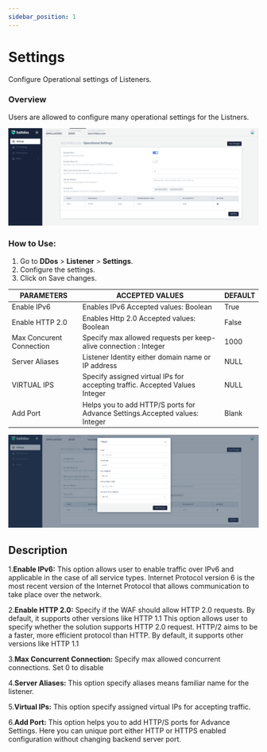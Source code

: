 ```yaml
---
sidebar_position: 1
---
```


# Settings
Configure Operational settings of Listeners.

### Overview

Users are allowed to configure many operational settings for the Listners.
  
![listner-setting](/img/ddos/v2/listner_setting.png)
  
### How to Use:
1. Go to **DDos** > **Listener** > **Settings**.  
2. Configure the settings.
3. Click on Save changes.  


| PARAMETERS                  | ACCEPTED VALUES | DEFAULT       |
|-----------------------------|-----------------|---------------|
| Enable IPv6|Enables IPv6 Accepted values: Boolean|True
| Enable HTTP 2.0 |Enables Http 2.0 Accepted values: Boolean|False
| Max Concurent Connection | Specify max allowed requests per keep-alive connection : Integer |1000
| Server Aliases| Listener Identity either domain name or IP address | NULL 
| VIRTUAL IPS|Specify assigned virtual IPs for accepting traffic. Accepted Values Integer|NULL
| Add Port|Helps you to add HTTP/S ports for Advance Settings.Accepted values: Integer|Blank

![port](/img/ddos/v2/port.png)

## Description

1.**Enable IPv6:**
This option allows user to enable traffic over IPv6 and applicable in the case of all service types. Internet Protocol version 6 is the most recent version of the Internet Protocol that allows communication to take place over the network.

2.**Enable HTTP 2.0:**
Specify if the WAF should allow HTTP 2.0 requests. By default, it supports other versions like HTTP 1.1
This option allows user to specify whether the solution supports HTTP 2.0 request. HTTP/2 aims to be a faster, more efficient protocol than HTTP. By default, it supports other versions like HTTP 1.1  

3.**Max Concurrent Connection:**
Specify max allowed concurrent connections. Set 0 to disable

4.**Server Aliases:**
This option specify aliases means familiar name for the listener.

5.**Virtual IPs:**
This option specify assigned virtual IPs for accepting traffic.

6.**Add Port:**
This option helps you to add HTTP/S ports for Advance Settings. Here you can unique port either HTTP  or HTTPS enabled configuration without changing backend server port.
